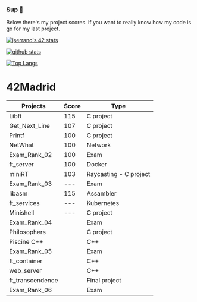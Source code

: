 ### Sup 👋
Below there's my project scores. If you want to really know how my code is go for my last project.

[![jserrano's 42 stats](https://badge42.herokuapp.com/api/stats/jserrano)](https://github.com/JaeSeoKim/badge42)

[![github stats](https://github-readme-stats.vercel.app/api?username=j53rran0&count_private=true&show_icons=true&theme=monokai)](https://github.com/jserrano/github-readme-stats)

[![Top Langs](https://github-readme-stats.vercel.app/api/top-langs/?username=j53rran0&layout=compact&langs_count=8&theme=cobalt)](https://github.com/j53rran0/github-readme-stats)

# 42Madrid

|   Projects	|  Score	| Type |
|---	|---	|--- |
|  Libft 	| 115  	| C project |
| Get_Next_Line  	| 107 | C project |
| Printf	| 100  	| C project |
| NetWhat | 100 | Network |
| Exam_Rank_02 | 100 | Exam |
| ft_server | 100 | Docker |
| miniRT | 103 | Raycasting - C project |
| Exam_Rank_03 | --- | Exam |
| libasm | 115 | Assambler |
| ft_services | --- | Kubernetes |
| Minishell | --- | C project |
| Exam_Rank_04 |  | Exam |
| Philosophers |  | C project |
| Piscine C++ |  | C++ |
| Exam_Rank_05 |  | Exam |
| ft_container | | C++ |
| web_server | | C++ |
| ft_transcendence | | Final project |
| Exam_Rank_06 |  | Exam |
